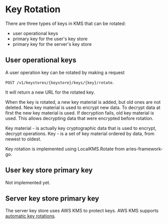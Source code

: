 # Key Rotation

There are three types of keys in KMS that can be rotated:

* user operational keys
* primary key for the user's key store
* primary key for the server's key store

## User operational keys

A user operation key can be rotated by making a request

`POST /v1/keystores/{keystore}/keys/{key}/rotate`.

It will return a new URL for the rotated key.

When the key is rotated, a new key material is added, but old ones are not deleted.
New key material is used to encrypt new data.
To decrypt data at first the new key material is used. If decryption fails, old key material is used.
This allows decrypting data that were encrypted before rotation.

Key material - is actually key cryptographic data that is used to encrypt, decrypt operations.
Key - is a set of key material ordered by data, from newest to oldest.

Key rotation is implemented using LocalKMS.Rotate from aries-framework-go.

## User key store primary key

Not implemented yet.

## Server key store primary key

The server key store uses AWS KMS to protect keys. AWS KMS supports [automatic key rotations](https://docs.aws.amazon.com/kms/latest/developerguide/rotate-keys.html#rotate-keys-how-it-works).

